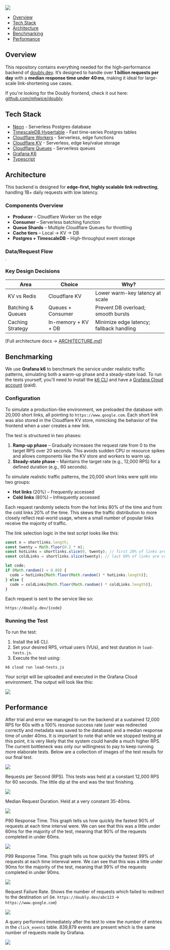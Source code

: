 ![](./README.assets/doubly-header.png)

- [Overview](#overview)
- [Tech Stack](#tech-stack)
- [Architecture](#architecture)
- [Benchmarking](#benchmarking)
- [Performance](#performance)

## Overview

This repository contains everything needed for the high-performance backend of [doubly.dev](https://doubly.dev/). It’s designed to handle over **1 billion requests per day** with a **median response time under 40 ms**, making it ideal for large-scale link-shortening use cases.

If you're looking for the Doubly frontend, check it out here: [github.com/mhwice/doubly](https://github.com/mhwice/doubly).

## Tech Stack

- [Neon](https://neon.tech/) - Serverless Postgres database
- [TimescaleDB Hypertable](https://docs.timescale.com/use-timescale/latest/hypertables/) - Fast time-series Postgres tables
- [Cloudflare Workers](https://workers.cloudflare.com/) - Serverless, edge functions
- [Cloudflare KV](https://developers.cloudflare.com/kv/) - Serverless, edge key/value storage
- [Cloudflare Queues](https://developers.cloudflare.com/queues/) - Serverless queues
- [Grafana K6](https://grafana.com/products/cloud/k6/?src=k6io)
- [Typescript](https://www.typescriptlang.org/)

## Architecture

This backend is designed for **edge-first, highly scalable link redirecting**, handling 1B+ daily requests with low latency.

### Components Overview
- **Producer** – Cloudflare Worker on the edge  
- **Consumer** – Serverless batching function  
- **Queue Shards** – Multiple Cloudflare Queues for throttling  
- **Cache tiers** – Local → KV → DB  
- **Postgres + TimescaleDB** – High-throughput event storage

### Data/Request Flow  
<img src="./README.assets/doubly-architecture.png" style="zoom:20%;" />

### Key Design Decisions
| Area              | Choice              | Why?                                     |
| ----------------- | ------------------- | ---------------------------------------- |
| KV vs Redis       | Cloudflare KV       | Lower warm-key latency at scale          |
| Batching & Queues | Queues + Consumer   | Prevent DB overload; smooth bursts       |
| Caching Strategy  | In-memory + KV + DB | Minimize edge latency; fallback handling |

[Full architecture docs → [ARCHITECTURE.md](ARCHITECTURE.md)]

## Benchmarking

We use **Grafana k6** to benchmark the service under realistic traffic patterns, simulating both a warm-up phase and a steady-state load. To run the tests yourself, you'll need to install the [k6 CLI](https://grafana.com/docs/k6/latest/set-up/install-k6/) and have a [Grafana Cloud account](https://grafana.com/) (paid).

### Configuration

To simulate a production-like environment, we preloaded the database with 20,000 short links, all pointing to `https://www.google.com`. Each short link was also stored in the Cloudflare KV store, mimicking the behavior of the frontend when a user creates a new link.

The test is structured in two phases:

1. **Ramp-up phase** – Gradually increases the request rate from 0 to the target RPS over 20 seconds. This avoids sudden CPU or resource spikes and allows components like the KV store and workers to warm up.
2. **Steady-state phase** – Maintains the target rate (e.g., 12,000 RPS) for a defined duration (e.g., 60 seconds).

To simulate realistic traffic patterns, the 20,000 short links were split into two groups:

- **Hot links** (20%) – Frequently accessed
- **Cold links** (80%) – Infrequently accessed

Each request randomly selects from the hot links 80% of the time and from the cold links 20% of the time. This skews the traffic distribution to more closely reflect real-world usage, where a small number of popular links receive the majority of traffic.

The link selection logic in the test script looks like this:

```js
const n = shortlinks.length;
const twenty = Math.floor(0.2 * n);
const hotLinks = shortlinks.slice(0, twenty); // first 20% of links are hot
const coldLinks = shortlinks.slice(twenty); // last 80% of links are cold

let code;
if (Math.random() < 0.80) {
  code = hotLinks[Math.floor(Math.random() * hotLinks.length)];
} else {
  code = coldLinks[Math.floor(Math.random() * coldLinks.length)];
}
```

Each request is sent to the service like so:

```
https://doubly.dev/{code}
```

### Running the Test

To run the test:

1. Install the k6 CLI.
2. Set your desired RPS, virtual users (VUs), and test duration in `load-tests.js`.
3. Execute the test using:

```
k6 cloud run load-tests.js
```

Your script will be uploaded and executed in the Grafana Cloud environment. The output will look like this:

![](./README.assets/running-tests.png)

## Performance

After trial and error we managed to run the backend at a sustained 12,000 RPS for 60s with a 100% resonse success rate (user was redirected correctly and metadata was saved to the database) and a median response time of under 40ms. It is important to note that while we stopped testing at this point, it is very likely that the system could handle a much higher RPS. The current bottleneck was only our willingness to pay to keep running more elaborate tests. Below are a collection of images of the test results for our final test.

![](./README.assets/overview.png)

Requests per Second (RPS). This tests was held at a constant 12,000 RPS for 60 seconds. The little dip at the end was the test finishing. 

![](./README.assets/rps.png)

Median Request Duration. Held at a very constant 35-40ms.

![](./README.assets/median.png)

P90 Response Time. This graph tells us how quickly the fastest 90% of requests at each time interval were. We can see that this was a little under 60ms for the majority of the test, meaning that 90% of the requests completed in under 60ms.

![](./README.assets/p90.png)

P99 Response Time. This graph tells us how quickly the fastest 99% of requests at each time intereval were. We can see that this was a little under 90ms for the majority of the test, meaning that 99% of the requests completed in under 90ms.

![](./README.assets/p99.png)

Request Failure Rate. Shows the number of requests which failed to redirect to the destination url (ie. `https://doubly.dev/abc123` → `https://www.google.com`)

![](./README.assets/failure.png)

A query performed immediately after the test to view the number of entries in the `click_events` table. 839,879 events are present which is the same number of requests made by Grafana.

![](./README.assets/neon.png)
